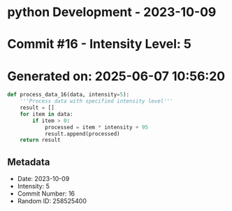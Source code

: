 ﻿# python Development - 2023-10-09
# Commit #16 - Intensity Level: 5
# Generated on: 2025-06-07 10:56:20
```python
def process_data_16(data, intensity=5):
    '''Process data with specified intensity level'''
    result = []
    for item in data:
        if item > 0:
            processed = item * intensity + 95
            result.append(processed)
    return result
```
## Metadata
- Date: 2023-10-09
- Intensity: 5
- Commit Number: 16
- Random ID: 258525400
